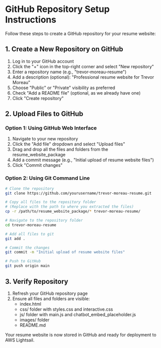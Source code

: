 # GitHub Repository Setup Instructions

Follow these steps to create a GitHub repository for your resume website:

## 1. Create a New Repository on GitHub

1. Log in to your GitHub account
2. Click the "+" icon in the top-right corner and select "New repository"
3. Enter a repository name (e.g., "trevor-moreau-resume")
4. Add a description (optional): "Professional resume website for Trevor Moreau"
5. Choose "Public" or "Private" visibility as preferred
6. Check "Add a README file" (optional, as we already have one)
7. Click "Create repository"

## 2. Upload Files to GitHub

### Option 1: Using GitHub Web Interface

1. Navigate to your new repository
2. Click the "Add file" dropdown and select "Upload files"
3. Drag and drop all the files and folders from the resume_website_package
4. Add a commit message (e.g., "Initial upload of resume website files")
5. Click "Commit changes"

### Option 2: Using Git Command Line

```bash
# Clone the repository
git clone https://github.com/yourusername/trevor-moreau-resume.git

# Copy all files to the repository folder
# (Replace with the path to where you extracted the files)
cp -r /path/to/resume_website_package/* trevor-moreau-resume/

# Navigate to the repository folder
cd trevor-moreau-resume

# Add all files to git
git add .

# Commit the changes
git commit -m "Initial upload of resume website files"

# Push to GitHub
git push origin main
```

## 3. Verify Repository

1. Refresh your GitHub repository page
2. Ensure all files and folders are visible:
   - index.html
   - css/ folder with styles.css and interactive.css
   - js/ folder with main.js and chatbot_embed_placeholder.js
   - images/ folder
   - README.md

Your resume website is now stored in GitHub and ready for deployment to AWS Lightsail.

